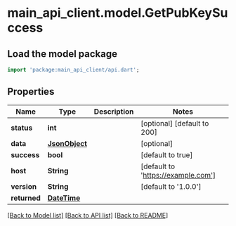 # main_api_client.model.GetPubKeySuccess

## Load the model package
```dart
import 'package:main_api_client/api.dart';
```

## Properties
Name | Type | Description | Notes
------------ | ------------- | ------------- | -------------
**status** | **int** |  | [optional] [default to 200]
**data** | [**JsonObject**](JsonObject.md) |  | [optional] 
**success** | **bool** |  | [default to true]
**host** | **String** |  | [default to 'https://example.com']
**version** | **String** |  | [default to '1.0.0']
**returned** | [**DateTime**](DateTime.md) |  | 

[[Back to Model list]](../README.md#documentation-for-models) [[Back to API list]](../README.md#documentation-for-api-endpoints) [[Back to README]](../README.md)


